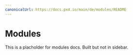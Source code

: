 ```yaml
---
canonicalUrl: https://docs.px4.io/main/de/modules/README
---
```


# Modules

This is a placholder for modules docs. Built but not in sidebar.
